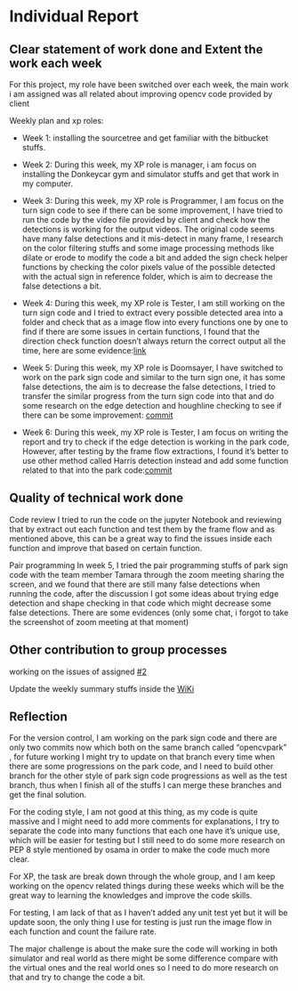 # Individual Report

## Clear statement of work done and Extent the work each week
For this project, my role have been switched over each week, the main work i am assigned was all related about improving opencv code provided by client

Weekly plan and xp roles:

-	Week 1: installing the sourcetree and get familiar with the bitbucket stuffs.

-	Week 2: During this week, my XP role is manager, i am focus on installing the Donkeycar gym and simulator stuffs and get that work in my computer.

-	Week 3: During this week, my XP role is Programmer, I am focus on the turn sign code to see if there can be some improvement, I have tried to run the code by the video file provided by client and check how the detections is working for the output videos. The original code seems have many false detections and it mis-detect in many frame, I research on the color filtering stuffs and some image processing methods like dilate or erode to modify the code a bit and added the sign check helper functions by checking the color pixels value of the possible detected with the actual sign in reference folder, which is aim to decrease the false detections a bit.


-	Week 4: During this week, my XP role is Tester, I am still working on the turn sign code and I tried to extract every possible detected area into a folder and check that as a image flow into every functions one by one to find if there are some issues in certain functions, I found that the direction check function doesn’t always return the correct output all the time, here are some evidence:[link](https://youtu.be/-Yx0cLu5eyM)

-	Week 5: During this week, my XP role is Doomsayer, I have switched to work on the park sign code and similar to the turn sign one, it has some false detections, the aim is to decrease the false detections, I tried to transfer the similar progress from the turn sign code into that and do some research on the edge detection and houghline checking to see if there can be some improvement: [commit](https://bitbucket.org/Osamaaa/comp3888_t13a_group5/commits/3c87cbcb62420ed11952fa5a8bb477431939a081)

-	Week 6: During this week, my XP role is Tester, I am focus on writing the report and try to check if the edge detection is working in the park code, However, after testing by the frame flow extractions, I found it’s better to use other method called Harris detection instead and add some function related to that into the park code:[commit](https://bitbucket.org/Osamaaa/comp3888_t13a_group5/commits/60dd22c98f92df9c03f4c5d8188f0bde22d5faa3)

## Quality of technical work done
Code review
I tried to run the code on the jupyter Notebook and reviewing that by extract out each function and test them by the frame flow and as mentioned above, this can be a great way to find the issues inside each function and improve that based on certain function.

Pair programming
In week 5, I tried the pair programming stuffs of park sign code with the team member Tamara through the zoom meeting sharing the screen, and we found that there are still many false detections when running the code, after the discussion I got some ideas about trying edge detection and shape checking in that code which might decrease some false detections. There are some evidences (only some chat, i forgot to take the screenshot of zoom meeting at that moment)

## Other contribution to group processes
working on the issues of assigned [#2](https://bitbucket.org/Osamaaa/comp3888_t13a_group5/issues/6/refined-working-solution-of-provided-code)

Update the weekly summary stuffs inside the [WiKi](https://bitbucket.org/Osamaaa/comp3888_t13a_group5/wiki/browse/Weekly%20update)

## Reflection
For the version control, I am working on the park sign code and there are only two commits now which both on the same branch called “opencvpark” , for future working I might try to update on that branch every time when there are some progressions on the park code, and I need to build other branch for the other style of park sign code progressions as well as the test branch, thus when I finish all of the stuffs I can merge these branches and get the final solution.


For the coding style, I am not good at this thing, as my code is quite massive and I might need to add more comments for explanations, I try to separate the code into many functions that each one have it’s unique use, which will be easier for testing but I still need to do some more research on PEP 8 style mentioned by osama in order to make the code much more clear.


For XP, the task are break down through the whole group, and I am keep working on the opencv related things during these weeks which will be the great way to learning the knowledges and improve the code skills.


For testing, I am lack of that as I haven’t added any unit test yet but it will be update soon, the only thing I use for testing is just run the image flow in each function and count the failure rate.


The major challenge is about the make sure the code will working in both simulator and real world as there might be some difference compare with the virtual ones and the real world ones so I need   to do more research on that and try to change the code a bit.